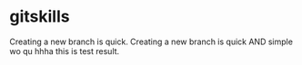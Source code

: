 # gitskills
Creating a new branch is quick.
Creating a new branch is quick AND simple wo qu hhha this is test result.
